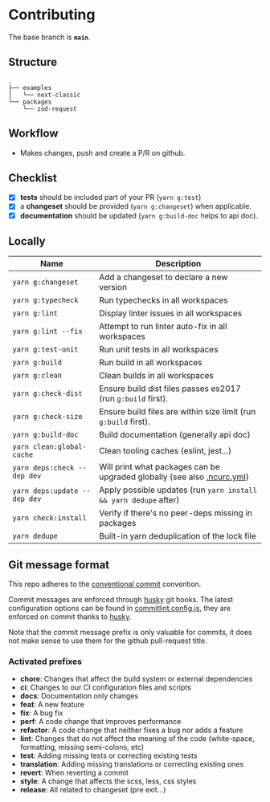 # Contributing

The base branch is **`main`**.

## Structure

```
.
├── examples
│   └── next-classic
└── packages
    └── zod-request
```

## Workflow

- Makes changes, push and create a P/R on github.

## Checklist

- [x] **tests** should be included part of your PR (`yarn g:test`)
- [x] a **changeset** should be provided (`yarn g:changeset`) when applicable.
- [x] **documentation** should be updated (`yarn g:build-doc` helps to api doc).

## Locally

| Name                         | Description                                                                                                                               |
| ---------------------------- | ----------------------------------------------------------------------------------------------------------------------------------------- |
| `yarn g:changeset`           | Add a changeset to declare a new version                                                                                                  |
| `yarn g:typecheck`           | Run typechecks in all workspaces                                                                                                          |
| `yarn g:lint`                | Display linter issues in all workspaces                                                                                                   |
| `yarn g:lint --fix`          | Attempt to run linter auto-fix in all workspaces                                                                                          |
| `yarn g:test-unit`           | Run unit tests in all workspaces                                                                                                          |
| `yarn g:build`               | Run build in all workspaces                                                                                                               |
| `yarn g:clean`               | Clean builds in all workspaces                                                                                                            |
| `yarn g:check-dist`          | Ensure build dist files passes es2017 (run `g:build` first).                                                                              |
| `yarn g:check-size`          | Ensure build files are within size limit (run `g:build` first).                                                                           |
| `yarn g:build-doc`           | Build documentation (generally api doc)                                                                                                   |
| `yarn clean:global-cache`    | Clean tooling caches (eslint, jest...)                                                                                                    |
| `yarn deps:check --dep dev`  | Will print what packages can be upgraded globally (see also [.ncurc.yml](https://github.com/belgattitude/nextvalid/blob/main/.ncurc.yml)) |
| `yarn deps:update --dep dev` | Apply possible updates (run `yarn install && yarn dedupe` after)                                                                          |
| `yarn check:install`         | Verify if there's no peer-deps missing in packages                                                                                        |
| `yarn dedupe`                | Built-in yarn deduplication of the lock file                                                                                              |

## Git message format

This repo adheres to the [conventional commit](https://www.conventionalcommits.org/en/v1.0.0/) convention.

Commit messages are enforced through [husky](https://github.com/typicode/husky) git hooks. The latest configuration options can be found in [commitlint.config.js](https://github.com/belgattitude/nextvalid/blob/main/commitlint.config.js), they are
enforced on commit thanks to [husky](https://github.com/typicode/husky).

Note that the commit message prefix is only valuable for commits, it does not make
sense to use them for the github pull-request title.

### Activated prefixes

- **chore**: Changes that affect the build system or external dependencies
- **ci**: Changes to our CI configuration files and scripts
- **docs**: Documentation only changes
- **feat**: A new feature
- **fix**: A bug fix
- **perf**: A code change that improves performance
- **refactor**: A code change that neither fixes a bug nor adds a feature
- **lint**: Changes that do not affect the meaning of the code (white-space, formatting, missing semi-colons, etc)
- **test**: Adding missing tests or correcting existing tests
- **translation**: Adding missing translations or correcting existing ones
- **revert**: When reverting a commit
- **style**: A change that affects the scss, less, css styles
- **release**: All related to changeset (pre exit...)
